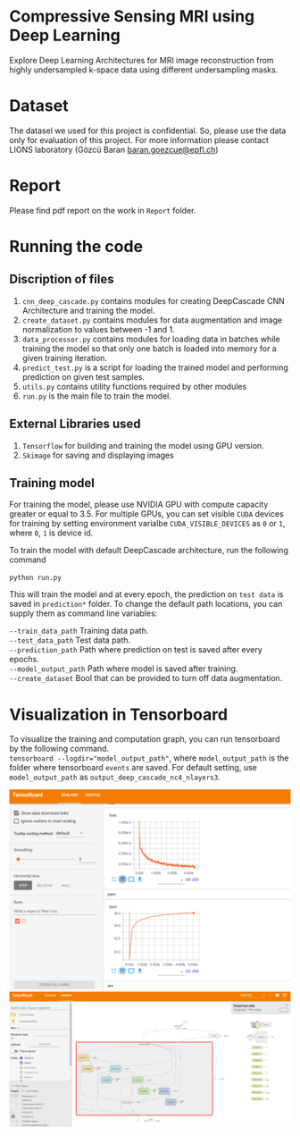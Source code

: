 # Compressive Sensing MRI using Deep Learning
Explore Deep Learning Architectures for MRI image reconstruction from highly undersampled k-space data using different undersampling masks.

# Dataset
The datasel we used for this project is confidential. So, please use the data only for evaluation of this project. For more information please contact LIONS laboratory (Gözcü Baran <baran.goezcue@epfl.ch>)

# Report
Please find pdf report on the work in `Report` folder.

# Running the code
## Discription of files
1. `cnn_deep_cascade.py` contains modules for creating DeepCascade CNN Architecture and training the model.
2. `create_dataset.py` contains modules for data augmentation and image normalization to values between -1 and 1.
3. `data_processor.py` contains modules for loading data in batches while training the model so that only one batch is loaded into memory for a given training iteration.
4. `predict_test.py` is a script for loading the trained model and performing prediction on given test samples.
5. `utils.py` contains utility functions required by other modules
6. `run.py` is the main file to train the model.

## External Libraries used
1. `Tensorflow` for building and training the model using GPU version.
2. `Skimage` for saving and displaying images

## Training model
For training the model, please use NVIDIA GPU with compute capacity greater or equal to 3.5. For multiple GPUs, you can set visible `CUDA` devices for training by setting environment varialbe `CUDA_VISIBLE_DEVICES` as `0` or `1`, where `0`, `1` is device id.

To train the model with default DeepCascade architecture, run the following command

`python run.py`

This will train the model and at every epoch, the prediction on `test data` is saved in `prediction*` folder. To change the default path locations, you can supply them as command line variables:

`--train_data_path` Training data path.  
`--test_data_path` Test data path.  
`--prediction_path` Path where prediction on test is saved after every epochs.  
`--model_output_path` Path where model is saved after training.  
`--create_dataset` Bool that can be provided to turn off data augmentation.  

# Visualization in Tensorboard
To visualize the training and computation graph, you can run tensorboard by the following command.  
`tensorboard --logdir="model_output_path"`, where `model_output_path` is the folder where tensorboard `events` are saved. For default setting, use `model_output_path` as `output_deep_cascade_nc4_nlayers3`.  

![alt](Readme_images/tensor_1.PNG)
![alt](Readme_images/tensor_2.PNG)

